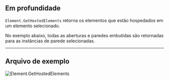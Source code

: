 ## Em profundidade
`Element.GetHostedElements` retorna os elementos que estão hospedados em um elemento selecionado.

No exemplo abaixo, todas as aberturas e paredes embutidas são retornadas para as instâncias de parede selecionadas.
___
## Arquivo de exemplo

![Element.GetHostedElements](./Revit.Elements.Element.GetHostedElements_img.jpg)

